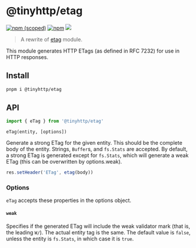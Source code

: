 # @tinyhttp/etag

[![npm (scoped)](https://img.shields.io/npm/v/@tinyhttp/etag?style=flat-square)](https://npmjs.com/package/@tinyhttp/etag) [![npm](https://img.shields.io/npm/dt/@tinyhttp/etag?style=flat-square)](https://npmjs.com/package/@tinyhttp/etag) [![](https://img.shields.io/badge/website-visit-hotpink?style=flat-square)](https://tinyhttp.v1rtl.site/mw/etag)

> A rewrite of [etag](https://www.npmjs.com/package/etag) module.

This module generates HTTP ETags (as defined in RFC 7232) for use in HTTP responses.

## Install

```sh
pnpm i @tinyhttp/etag
```

## API

```ts
import { eTag } from '@tinyhttp/etag'
```

`eTag(entity, [options])`

Generate a strong ETag for the given entity. This should be the complete body of the entity. Strings, `Buffer`s, and `fs.Stats` are accepted. By default, a strong ETag is generated except for `fs.Stats`, which will generate a weak ETag (this can be overwritten by options.weak).

```ts
res.setHeader('ETag', etag(body))
```

### Options

`eTag` accepts these properties in the options object.

#### `weak`

Specifies if the generated ETag will include the weak validator mark (that is, the leading `W/`). The actual entity tag is the same. The default value is `false`, unless the entity is `fs.Stats`, in which case it is `true`.
